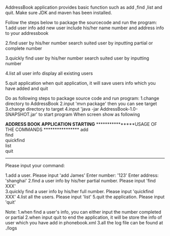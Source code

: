 AddressBook application provides basic function such as add ,find ,list and quit. Make sure JDK and maven has been installed.

Follow the steps below to package the sourcecode and run the program:
1.add user info
add new user include his/her name number and address info to your addressbook

2.find user by his/her number
   search suited user by inputting partial or complete number

3.quickly find user by his/her number
   search suited user by inputting number

4.list all user info
   display all existing users 

5.quit application
when quit application, it will save users info which you have added and quit

Do as following steps to package source code and run program:
1.change directory to AddressBook
2.input 'mvn package' then you can see target
3.change directory to target
4.input 'java -jar AddressBook-1.0-SNAPSHOT.jar' to start program
When screen show as following

****************ADDRESS BOOK APPLICATION STARTING****************
****************USAGE OF THE COMMANDS            ****************
                add <name>                                       
                find <number>                                    
                quickfind <number>                               
                list                                             
                quit                                             
*****************************************************************
Please input your command: 

1.add a user. Please input 'add James' 
  Enter number: '123'
  Enter address: 'shanghai'
2.find a user info by his/her partial number. Please input 'find XXX'  
3.quickly find a user info by his/her full number. Please input 'quickfind XXX' 
4.list all the users. Please input 'list'
5.quit the application. Please input 'quit'

Note:
1.when find a user's info, you can either input the number completed or partial
2.when input quit to end the application, it will be store the info of user which you have add in phonebook.xml
3.all the log file can be found at ./logs
